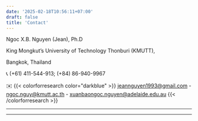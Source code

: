 ```yaml
---
date: '2025-02-18T10:56:11+07:00'
draft: false
title: 'Contact'
---
```


Ngoc X.B. Nguyen (Jean), Ph.D

King Mongkut’s University of Technology Thonburi (KMUTT), 

Bangkok, Thailand

📞 (+61) 411-544-913; (+84) 86-940-9967

✉️ {{< colorforresearch color="darkblue" >}} jeannguyen1993@gmail.com - ngoc.nguy@kmutt.ac.th - 
xuanbaongoc.nguyen@adelaide.edu.au {{< /colorforresearch >}}

---

---